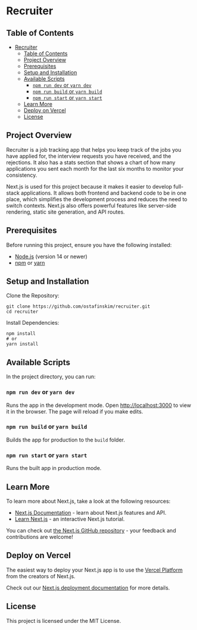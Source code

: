 # Recruiter

## Table of Contents

- [Recruiter](#recruiter)
  - [Table of Contents](#table-of-contents)
  - [Project Overview](#project-overview)
  - [Prerequisites](#prerequisites)
  - [Setup and Installation](#setup-and-installation)
  - [Available Scripts](#available-scripts)
    - [`npm run dev` or `yarn dev`](#npm-run-dev-or-yarn-dev)
    - [`npm run build` or `yarn build`](#npm-run-build-or-yarn-build)
    - [`npm run start` or `yarn start`](#npm-run-start-or-yarn-start)
  - [Learn More](#learn-more)
  - [Deploy on Vercel](#deploy-on-vercel)
  - [License](#license)

## Project Overview

Recruiter is a job tracking app that helps you keep track of the jobs you have applied for, the interview requests you have received, and the rejections. It also has a stats section that shows a chart of how many applications you sent each month for the last six months to monitor your consistency.

Next.js is used for this project because it makes it easier to develop full-stack applications. It allows both frontend and backend code to be in one place, which simplifies the development process and reduces the need to switch contexts. Next.js also offers powerful features like server-side rendering, static site generation, and API routes.

## Prerequisites

Before running this project, ensure you have the following installed:

- [Node.js](https://nodejs.org/) (version 14 or newer)
- [npm](https://www.npmjs.com/) or [yarn](https://yarnpkg.com/)

## Setup and Installation

Clone the Repository:
```
git clone https://github.com/ostafinskim/recruiter.git
cd recruiter
```

Install Dependencies:
```
npm install
# or
yarn install
```

## Available Scripts

In the project directory, you can run:

### `npm run dev` or `yarn dev`

Runs the app in the development mode. Open [http://localhost:3000](http://localhost:3000) to view it in the browser. The page will reload if you make edits.

### `npm run build` or `yarn build`

Builds the app for production to the `build` folder.

### `npm run start` or `yarn start`

Runs the built app in production mode.

## Learn More

To learn more about Next.js, take a look at the following resources:

- [Next.js Documentation](https://nextjs.org/docs) - learn about Next.js features and API.
- [Learn Next.js](https://nextjs.org/learn) - an interactive Next.js tutorial.

You can check out [the Next.js GitHub repository](https://github.com/vercel/next.js) - your feedback and contributions are welcome!

## Deploy on Vercel

The easiest way to deploy your Next.js app is to use the [Vercel Platform](https://vercel.com/new?utm_medium=default-template&filter=next.js&utm_source=create-next-app&utm_campaign=create-next-app-readme) from the creators of Next.js.

Check out our [Next.js deployment documentation](https://nextjs.org/docs/app/building-your-application/deploying) for more details.

## License

This project is licensed under the MIT License.
